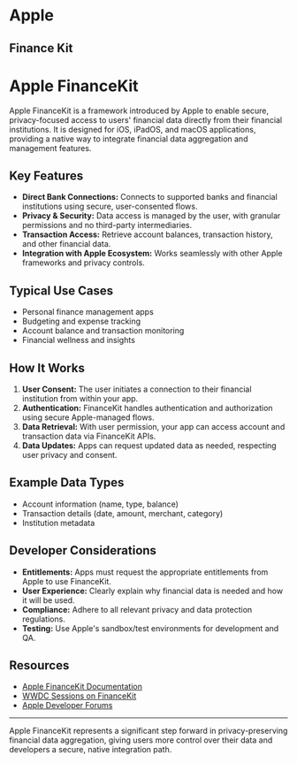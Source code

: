 # Apple

## Finance Kit



# Apple FinanceKit

Apple FinanceKit is a framework introduced by Apple to enable secure, privacy-focused access to users' financial data directly from their financial institutions. It is designed for iOS, iPadOS, and macOS applications, providing a native way to integrate financial data aggregation and management features.

## Key Features
- **Direct Bank Connections:** Connects to supported banks and financial institutions using secure, user-consented flows.
- **Privacy & Security:** Data access is managed by the user, with granular permissions and no third-party intermediaries.
- **Transaction Access:** Retrieve account balances, transaction history, and other financial data.
- **Integration with Apple Ecosystem:** Works seamlessly with other Apple frameworks and privacy controls.

## Typical Use Cases
- Personal finance management apps
- Budgeting and expense tracking
- Account balance and transaction monitoring
- Financial wellness and insights

## How It Works
1. **User Consent:** The user initiates a connection to their financial institution from within your app.
2. **Authentication:** FinanceKit handles authentication and authorization using secure Apple-managed flows.
3. **Data Retrieval:** With user permission, your app can access account and transaction data via FinanceKit APIs.
4. **Data Updates:** Apps can request updated data as needed, respecting user privacy and consent.

## Example Data Types
- Account information (name, type, balance)
- Transaction details (date, amount, merchant, category)
- Institution metadata

## Developer Considerations
- **Entitlements:** Apps must request the appropriate entitlements from Apple to use FinanceKit.
- **User Experience:** Clearly explain why financial data is needed and how it will be used.
- **Compliance:** Adhere to all relevant privacy and data protection regulations.
- **Testing:** Use Apple's sandbox/test environments for development and QA.

## Resources
- [Apple FinanceKit Documentation](https://developer.apple.com/documentation/financekit)
- [WWDC Sessions on FinanceKit](https://developer.apple.com/videos/)
- [Apple Developer Forums](https://developer.apple.com/forums/)

---

Apple FinanceKit represents a significant step forward in privacy-preserving financial data aggregation, giving users more control over their data and developers a secure, native integration path.
